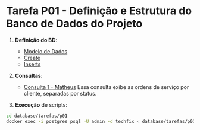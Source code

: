 # Tarefa P01 - Definição e Estrutura do Banco de Dados do Projeto

1. **Definição do BD**:

   - [Modelo de Dados](https://github.com/quirinof/pabd-techfix/blob/main/database/modelo.md)
   - [Create](https://github.com/quirinof/pabd-techfix/blob/main/database/tarefas/p01/create.sql)
   - [Inserts](https://github.com/quirinof/pabd-techfix/blob/main/database/tarefas/p01/inserts.sql)

2. **Consultas**:

   - [Consulta 1 - Matheus](https://github.com/quirinof/pabd-techfix/blob/main/database/tarefas/p01/projeto01-matheus-q01.sql) Essa consulta exibe as ordens de serviço por cliente, separadas por status.

3. **Execução** de scripts:

```bash
cd database/tarefas/p01
docker exec -i postgres psql -U admin -d techfix < database/tarefas/p01/nome_do_arquivo.sql
```
